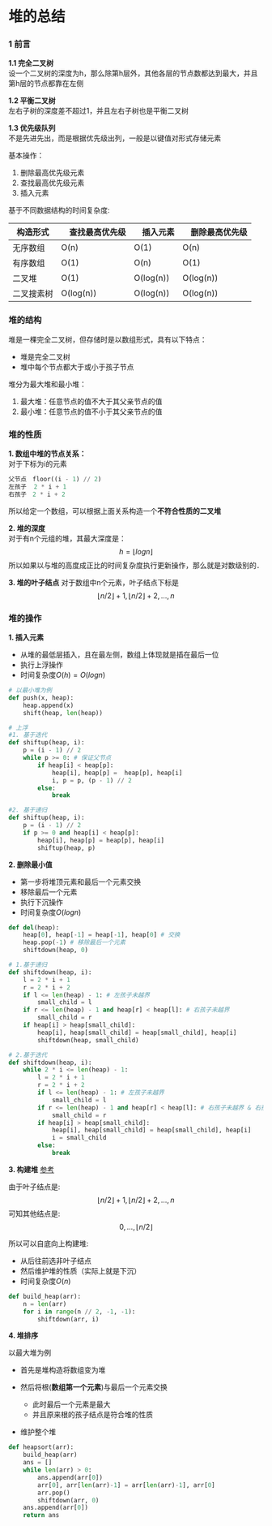 # 堆的总结

### 1 前言

**1.1 完全二叉树**  
设一个二叉树的深度为h，那么除第h层外，其他各层的节点数都达到最大，并且第h层的节点都靠在左侧

**1.2 平衡二叉树**  
左右子树的深度差不超过1，并且左右子树也是平衡二叉树

**1.3 优先级队列**  
不是先进先出，而是根据优先级出列，一般是以键值对形式存储元素

基本操作：
1) 删除最高优先级元素
2) 查找最高优先级元素
3) 插入元素

基于不同数据结构的时间复杂度:

| 构造形式 |　查找最高优先级 |　插入元素  |　删除最高优先级  |
| ---     | --- | --- | --- |
| 无序数组 |  O(n)| O(1)  | O(n)  |
| 有序数组 | O(1) | O(n)  | O(1) |
| 二叉堆 | O(1)  | O(log(n))  | O(log(n)) |
| 二叉搜素树 | O(log(n)) | O(log(n)) | O(log(n)) |

### 堆的结构

堆是一棵完全二叉树，但存储时是以数组形式，具有以下特点：

- 堆是完全二叉树
- 堆中每个节点都大于或小于孩子节点

堆分为最大堆和最小堆：

1. 最大堆：任意节点的值不大于其父亲节点的值
2. 最小堆：任意节点的值不小于其父亲节点的值

### 堆的性质

**1. 数组中堆的节点关系：**   
对于下标为i的元素

```python
父节点　floor((i - 1) // 2)
左孩子  2 * i + 1  
右孩子　2 * i + 2  
```

所以给定一个数组，可以根据上面关系构造一个**不符合性质的二叉堆**

**2. 堆的深度**  
对于有n个元组的堆，其最大深度是：
$$
h = \left \lfloor logn \right \rfloor
$$
所以如果以与堆的高度成正比的时间复杂度执行更新操作，那么就是对数级别的．

**3. 堆的叶子结点**
对于数组中n个元素，叶子结点下标是
$$
\left \lfloor n/2 \right \rfloor + 1,\left \lfloor n/2 \right \rfloor + 2,...,n
$$

### 堆的操作

**1. 插入元素**

- 从堆的最低层插入，且在最左侧，数组上体现就是插在最后一位
- 执行上浮操作
- 时间复杂度$O(h) = O(logn)$  

```python
# 以最小堆为例
def push(x, heap):
    heap.append(x)
    shift(heap, len(heap))

# 上浮
#1. 基于迭代
def shiftup(heap, i):
    p = (i - 1) // 2
    while p >= 0: # 保证父节点
        if heap[i] < heap[p]:
            heap[i], heap[p] =  heap[p], heap[i]
            i, p = p, (p - 1) // 2
        else:
            break

#2. 基于递归
def shiftup(heap, i):
    p = (i - 1) // 2
    if p >= 0 and heap[i] < heap[p]:
        heap[i], heap[p] = heap[p], heap[i]
        shiftup(heap, p)
```

**2. 删除最小值**

- 第一步将堆顶元素和最后一个元素交换
- 移除最后一个元素
- 执行下沉操作
- 时间复杂度$O(logn)$

```python
def del(heap):
    heap[0], heap[-1] = heap[-1], heap[0] # 交换
    heap.pop(-1) # 移除最后一个元素
    shiftdown(heap, 0)

# 1.基于递归
def shiftdown(heap, i):
    l = 2 * i + 1
    r = 2 * i + 2
    if l <= len(heap) - 1: # 左孩子未越界
        small_child = l
    if r <= len(heap) - 1 and heap[r] < heap[l]: # 右孩子未越界
        small_child = r
    if heap[i] > heap[small_child]:
        heap[i], heap[small_child] = heap[small_child], heap[i]
        shiftdown(heap, small_child)

# 2.基于迭代
def shiftdown(heap, i):
    while 2 * i <= len(heap) - 1:
        l = 2 * i + 1
        r = 2 * i + 2
        if l <= len(heap) - 1: # 左孩子未越界
            small_child = l
        if r <= len(heap) - 1 and heap[r] < heap[l]: # 右孩子未越界 & 右孩子小于左孩子
            small_child = r
        if heap[i] > heap[small_child]:
            heap[i], heap[small_child] = heap[small_child], heap[i]
            i = small_child
        else:
            break


```

**3. 构建堆** [参考](https://blog.csdn.net/john_xyz/article/details/79331465)

由于叶子结点是:
$$
\left \lfloor n/2 \right \rfloor + 1,\left \lfloor n/2 \right \rfloor + 2,...,n
$$
可知其他结点是:
$$
0,...,\left \lfloor n/2 \right \rfloor
$$

所以可以自底向上构建堆:

- 从后往前选非叶子结点
- 然后维护堆的性质（实际上就是下沉）
- 时间复杂度$O(n)$

```python
def build_heap(arr):
    n = len(arr)
    for i in range(n // 2, -1, -1):
        shiftdown(arr, i)
```

**4. 堆排序**

以最大堆为例
- 首先是堆构造将数组变为堆
- 然后将根(**数组第一个元素**)与最后一个元素交换
  - 此时最后一个元素是最大
  - 并且原来根的孩子结点是符合堆的性质

- 维护整个堆

```python
def heapsort(arr):
    build_heap(arr)
    ans = []
    while len(arr) > 0:
        ans.append(arr[0])
        arr[0], arr[len(arr)-1] = arr[len(arr)-1], arr[0]
        arr.pop()
        shiftdown(arr, 0)
    ans.append(arr[0])
    return ans
```
